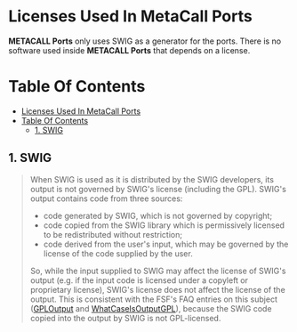 # Licenses Used In MetaCall Ports

**METACALL Ports** only uses SWIG as a generator for the ports. There is no software used inside **METACALL Ports** that depends on a license.

# Table Of Contents

<!-- TOC -->

- [Licenses Used In MetaCall Ports](#licenses-used-in-metacall-ports)
- [Table Of Contents](#table-of-contents)
    - [1. SWIG](#1-swig)

<!-- /TOC -->

## 1. SWIG

>When SWIG is used as it is distributed by the SWIG developers, its output is not governed by SWIG's license (including the GPL). SWIG's output contains code from three sources:
>
> - code generated by SWIG, which is not governed by copyright;
> - code copied from the SWIG library which is permissively licensed to be redistributed without restriction;
> - code derived from the user's input, which may be governed by the license of the code supplied by the user.
>
>So, while the input supplied to SWIG may affect the license of SWIG's output (e.g. if the input code is licensed under a copyleft or proprietary license), SWIG's license does not affect the license of the output. This is consistent with the FSF's FAQ entries on this subject ([GPLOutput](http://www.gnu.org/licenses/gpl-faq.html#GPLOutput) and [WhatCaseIsOutputGPL](http://www.gnu.org/licenses/gpl-faq.html#WhatCaseIsOutputGPL)), because the SWIG code copied into the output by SWIG is not GPL-licensed.
